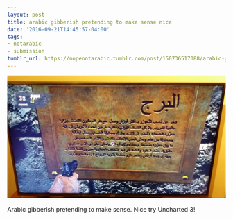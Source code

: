 ```yaml
---
layout: post
title: arabic gibberish pretending to make sense nice
date: '2016-09-21T14:45:57-04:00'
tags:
- notarabic
- submission
tumblr_url: https://nopenotarabic.tumblr.com/post/150736517088/arabic-gibberish-pretending-to-make-sense-nice
---
```

 ![](/tumblr_files/tumblr_nka35h9R4S1tz29g7o1_1280.jpg)  

Arabic gibberish pretending to make sense. Nice try Uncharted 3!

